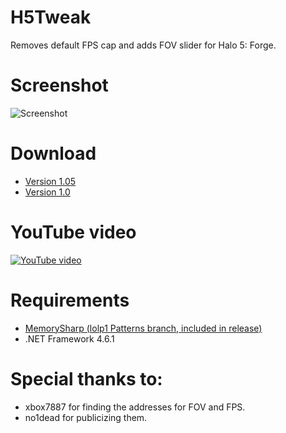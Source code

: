 # H5Tweak
Removes default FPS cap and adds FOV slider for Halo 5: Forge.

# Screenshot
![Screenshot](http://i.imgur.com/OUBxvxY.png)

# Download
* [Version 1.05](https://github.com/Snaacky/H5Tweak/releases/tag/1.05)
* [Version 1.0](https://github.com/Snaacky/H5Tweak/releases/tag/1.0)

# YouTube video
[![YouTube video](https://img.youtube.com/vi/l4z60fW4lmM/0.jpg)](https://www.youtube.com/watch?v=l4z60fW4lmM)

# Requirements
* [MemorySharp (lolp1 Patterns branch, included in release)](https://github.com/lolp1/MemorySharp/tree/Patterns)
* .NET Framework 4.6.1

# Special thanks to:
* xbox7887 for finding the addresses for FOV and FPS.
* no1dead for publicizing them.
